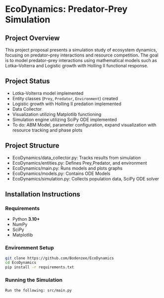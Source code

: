 # EcoDynamics: Predator-Prey Simulation

## Project Overview
This project proposal presents a simulation study of ecosystem dynamics, focusing on predator–prey interactions and resource competition. The goal is to model predator–prey interactions using mathematical models such as Lotka–Volterra and Logistic growth with Holling II functional response.  

## Project Status
- Lotka-Volterra model implemented
- Entity classes (`Prey`, `Predator`, `Environment`) created 
- Logistic growth with Holling II predation implemented   
- Data Collector
- Visualization utilizing Matplotlib functioning
- Simulation engine utilizing SciPy ODE implemented
- To do: ABM Model, parameter configuration, expand visualization with resource tracking and phase plots
  
## Project Structure
- EcoDynamics/data_collector.py: Tracks results from simulation
- EcoDynamics/entities.py: Defines Prey,Predator, and environment
- EcoDynamics/main.py: Runs models and plots graphs
- EcoDynamics/models.py: Contains ODE Models
- EcoDynamics/simulation.py: Collects population data, SciPy ODE solver

## Installation Instructions

### Requirements
- Python **3.10+**
- NumPy
- SciPy
- Matplotlib

### Enviromment Setup
```bash
git clone https://github.com/Bodenzee/EcoDynamics
cd EcoDynamics
pip install -r requirements.txt
```
### Running the Simulation
```bash
Run the following: src/main.py
```
